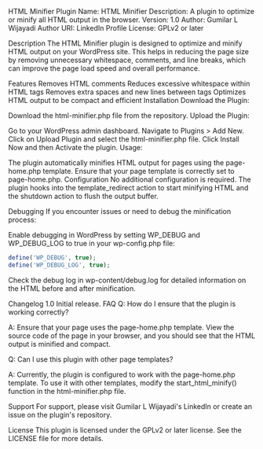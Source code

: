 HTML Minifier
Plugin Name: HTML Minifier
Description: A plugin to optimize or minify all HTML output in the browser.
Version: 1.0
Author: Gumilar L Wijayadi
Author URI: LinkedIn Profile
License: GPLv2 or later

Description
The HTML Minifier plugin is designed to optimize and minify HTML output on your WordPress site. This helps in reducing the page size by removing unnecessary whitespace, comments, and line breaks, which can improve the page load speed and overall performance.

Features
Removes HTML comments
Reduces excessive whitespace within HTML tags
Removes extra spaces and new lines between tags
Optimizes HTML output to be compact and efficient
Installation
Download the Plugin:

Download the html-minifier.php file from the repository.
Upload the Plugin:

Go to your WordPress admin dashboard.
Navigate to Plugins > Add New.
Click on Upload Plugin and select the html-minifier.php file.
Click Install Now and then Activate the plugin.
Usage:

The plugin automatically minifies HTML output for pages using the page-home.php template. Ensure that your page template is correctly set to page-home.php.
Configuration
No additional configuration is required. The plugin hooks into the template_redirect action to start minifying HTML and the shutdown action to flush the output buffer.

Debugging
If you encounter issues or need to debug the minification process:

Enable debugging in WordPress by setting WP_DEBUG and WP_DEBUG_LOG to true in your wp-config.php file:

```php
define('WP_DEBUG', true);
define('WP_DEBUG_LOG', true);
```
Check the debug log in wp-content/debug.log for detailed information on the HTML before and after minification.

Changelog
1.0
Initial release.
FAQ
Q: How do I ensure that the plugin is working correctly?

A: Ensure that your page uses the page-home.php template. View the source code of the page in your browser, and you should see that the HTML output is minified and compact.

Q: Can I use this plugin with other page templates?

A: Currently, the plugin is configured to work with the page-home.php template. To use it with other templates, modify the start_html_minify() function in the html-minifier.php file.

Support
For support, please visit Gumilar L Wijayadi's LinkedIn or create an issue on the plugin's repository.

License
This plugin is licensed under the GPLv2 or later license. See the LICENSE file for more details.
